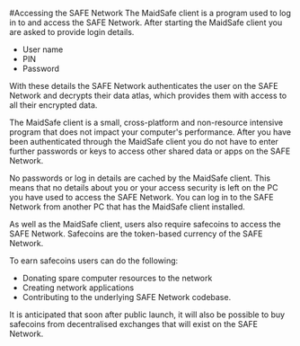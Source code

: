 #Accessing the SAFE Network
The MaidSafe client is a program used to log in to and access the SAFE Network. After starting the MaidSafe client you are asked to provide login details.

* User name
* PIN
* Password

With these details the SAFE Network authenticates the user on the SAFE Network and decrypts their data atlas, which provides them with access to all their encrypted data.

The MaidSafe client is a small, cross-platform and non-resource intensive program that does not impact your computer's performance. After you have been authenticated through the MaidSafe client you do not have to enter further passwords or keys to access other shared data or apps on the SAFE Network.

No passwords or log in details are cached by the MaidSafe client. This means that no details about you or your access security is left on the PC you have used to access the SAFE Network. You can log in to the SAFE Network from another PC that has the MaidSafe client installed.

As well as the MaidSafe client, users also require safecoins to access the SAFE Network. Safecoins are the token-based currency of the SAFE Network.

To earn safecoins users can do the following:

* Donating spare computer resources to the network
* Creating network applications
* Contributing to the underlying SAFE Network codebase.

It is anticipated that soon after public launch, it will also be possible to buy safecoins from decentralised exchanges that will exist on the SAFE Network.
